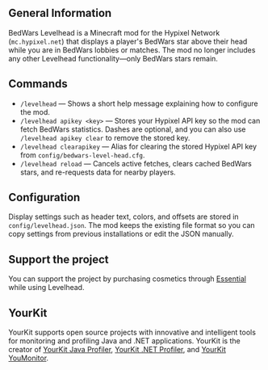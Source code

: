 ## General Information
BedWars Levelhead is a Minecraft mod for the Hypixel Network (`mc.hypixel.net`) that displays a player's BedWars star above their head while you are in BedWars lobbies or matches. The mod no longer includes any other Levelhead functionality—only BedWars stars remain.

## Commands
* `/levelhead` — Shows a short help message explaining how to configure the mod.
* `/levelhead apikey <key>` — Stores your Hypixel API key so the mod can fetch BedWars statistics. Dashes are optional, and you can also use `/levelhead apikey clear` to remove the stored key.
* `/levelhead clearapikey` — Alias for clearing the stored Hypixel API key from `config/bedwars-level-head.cfg`.
* `/levelhead reload` — Cancels active fetches, clears cached BedWars stars, and re-requests data for nearby players.

## Configuration
Display settings such as header text, colors, and offsets are stored in `config/levelhead.json`. The mod keeps the existing file format so you can copy settings from previous installations or edit the JSON manually.

## Support the project
You can support the project by purchasing cosmetics through [Essential](https://essential.gg) while using Levelhead.

## YourKit
YourKit supports open source projects with innovative and intelligent tools for monitoring and profiling Java and .NET applications.
YourKit is the creator of [YourKit Java Profiler](https://www.yourkit.com/java/profiler/), [YourKit .NET Profiler](https://www.yourkit.com/.net/profiler/), and [YourKit YouMonitor](https://www.yourkit.com/youmonitor/).
